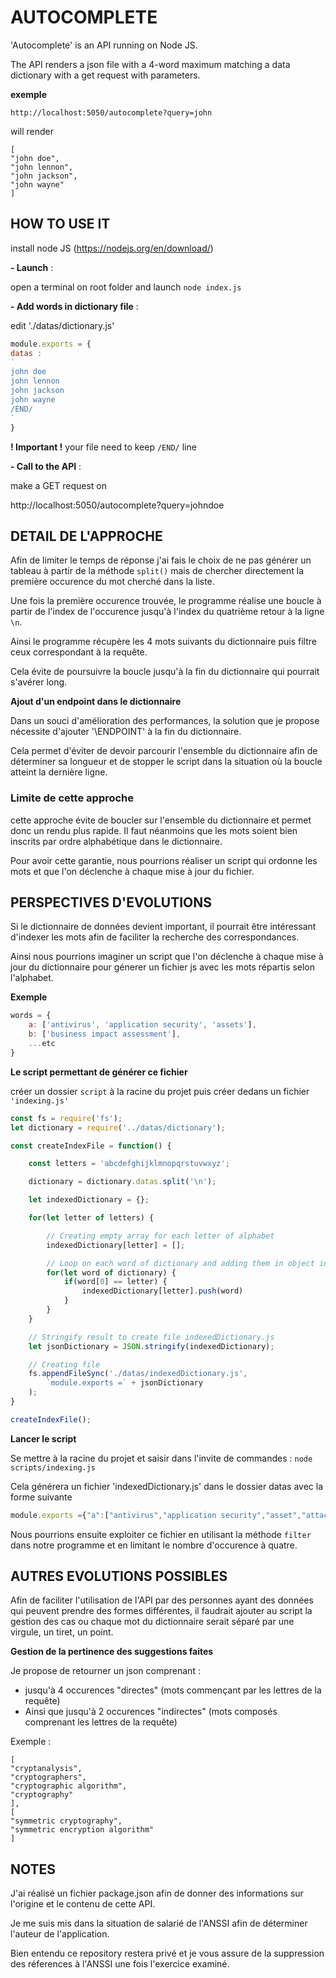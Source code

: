 # AUTOCOMPLETE

'Autocomplete' is an API running on Node JS.

The API renders a json file with a 4-word maximum matching a data dictionary with a get request with parameters.

**exemple**

`http://localhost:5050/autocomplete?query=john`

will render 

```
[
"john doe",
"john lennon",
"john jackson",
"john wayne"
]
```

## HOW TO USE IT

install node JS (https://nodejs.org/en/download/)

**- Launch** :

open a terminal on root folder and launch `node index.js`

**- Add words in dictionary file** : 

edit './datas/dictionary.js'

```js
module.exports = {
datas :
`
john doe
john lennon
john jackson
john wayne
/END/
`
}
```

**! Important !** your file need to keep `/END/` line

**- Call to the API** : 

make a GET request on 

http://localhost:5050/autocomplete?query=johndoe

## DETAIL DE L'APPROCHE

Afin de limiter le temps de réponse j'ai fais le choix de ne pas générer un tableau à partir de la méthode `split()` mais de chercher directement la première occurence du mot cherché dans la liste.

Une fois la première occurence trouvée, le programme réalise une boucle à partir de l'index de l'occurence jusqu'à l'index du quatrième retour à la ligne `\n`.

Ainsi le programme récupère les 4 mots suivants du dictionnaire puis filtre ceux correspondant à la requête.

Cela évite de poursuivre la boucle jusqu'à la fin du dictionnaire qui pourrait s'avérer long.

**Ajout d'un endpoint dans le dictionnaire**

Dans un souci d'amélioration des performances, la solution que je propose nécessite d'ajouter '\ENDPOINT\' à la fin du dictionnaire.

Cela permet d'éviter de devoir parcourir l'ensemble du dictionnaire afin de déterminer sa longueur et de stopper le script dans la situation où la boucle atteint la dernière ligne.

### Limite de cette approche
cette approche évite de boucler sur l'ensemble du dictionnaire et permet donc un rendu plus rapide.
Il faut néanmoins que les mots soient bien inscrits par ordre alphabétique dans le dictionnaire.

Pour avoir cette garantie, nous pourrions réaliser un script qui ordonne les mots et que l'on déclenche à chaque mise à jour du fichier.

## PERSPECTIVES D'EVOLUTIONS

Si le dictionnaire de données devient important, il pourrait être intéressant d'indexer les mots afin de faciliter la recherche des correspondances.

Ainsi nous pourrions imaginer un script que l'on déclenche à chaque mise à jour du dictionnaire pour génerer un fichier js avec les mots répartis selon l'alphabet.

**Exemple**

```js
words = {
    a: ['antivirus', 'application security', 'assets'],
    b: ['business impact assessment'],
    ...etc
}
```

**Le script permettant de générer ce fichier**

créer un dossier `script` à la racine du projet puis créer dedans un fichier `'indexing.js'`

```js
const fs = require('fs');
let dictionary = require('../datas/dictionary');

const createIndexFile = function() {

    const letters = 'abcdefghijklmnopqrstuvwxyz';

    dictionary = dictionary.datas.split('\n');

    let indexedDictionary = {};

    for(let letter of letters) {

        // Creating empty array for each letter of alphabet
        indexedDictionary[letter] = [];

        // Loop on each word of dictionary and adding them in object indexedDictionary
        for(let word of dictionary) {
            if(word[0] == letter) {
                indexedDictionary[letter].push(word)
            }
        }
    }

    // Stringify result to create file indexedDictionary.js
    let jsonDictionary = JSON.stringify(indexedDictionary);

    // Creating file
    fs.appendFileSync('./datas/indexedDictionary.js',
        `module.exports =` + jsonDictionary
    );
}

createIndexFile();
```

**Lancer le script**

Se mettre à la racine du projet et saisir dans l'invite de commandes : `node scripts/indexing.js`

Cela générera un fichier 'indexedDictionary.js' dans le dossier datas avec la forme suivante
```js
module.exports ={"a":["antivirus","application security","asset","attack surface","authorization"],"b":["business impact assessment"],"c":["cloud computing","computer network defense analysis","computer network defense infrastructure support","computer security incident","cryptanalysis","cryptographers","cryptographic algorithm","cryptography","cryptology"],"d":["data breach","data integrity","data leakage"],"e":[],"f":[],"g":[],"h":["hacker","hash value","hashing"],"i":[],"j":[],"k":["key","keylogger"],"l":[],"m":["malicious code","malware"],"n":[],"o":[],"p":[],"q":[],"r":[],"s":["symmetric cryptography","symmetric encryption algorithm"],"t":[],"u":[],"v":[],"w":[],"x":[],"y":[],"z":[]}
```

Nous pourrions ensuite exploiter ce fichier en utilisant la méthode `filter` dans notre programme et en limitant le nombre d'occurence à quatre.

## AUTRES EVOLUTIONS POSSIBLES

Afin de faciliter l'utilisation de l'API par des personnes ayant des données qui peuvent prendre des formes différentes, il faudrait ajouter au script la gestion des cas ou chaque mot du dictionnaire serait séparé par une virgule, un tiret, un point.

**Gestion de la pertinence des suggestions faites**

Je propose de retourner un json comprenant :

- jusqu'à 4 occurences "directes" (mots commençant par les lettres de la requête)
- Ainsi que jusqu'à 2 occurences "indirectes" (mots composés comprenant les lettres de la requête)

Exemple :

```
[
"cryptanalysis",
"cryptographers",
"cryptographic algorithm",
"cryptography"
],
[
"symmetric cryptography",
"symmetric encryption algorithm"
]
```

## NOTES

J'ai réalisé un fichier package.json afin de donner des informations sur l'origine et le contenu de cette API.

Je me suis mis dans la situation de salarié de l'ANSSI afin de déterminer l'auteur de l'application.

Bien entendu ce repository restera privé et je vous assure de la suppression des réferences à l'ANSSI une fois l'exercice examiné.
